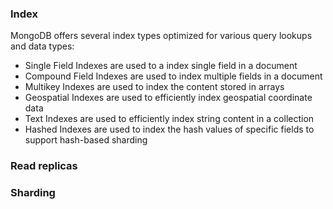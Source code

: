 
### Index

MongoDB offers several index types optimized for various query lookups and data types:

* Single Field Indexes are used to a index single field in a document
* Compound Field Indexes are used to index multiple fields in a document
* Multikey Indexes are used to index the content stored in arrays
* Geospatial Indexes are used to efficiently index geospatial coordinate data
* Text Indexes are used to efficiently index string content in a collection
* Hashed Indexes are used to index the hash values of specific fields to support hash-based sharding

### Read replicas

### Sharding
